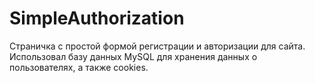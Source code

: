 # SimpleAuthorization
Страничка с простой формой регистрации и авторизации для сайта. Использовал базу данных MySQL для хранения данных о пользователях, а также cookies.
